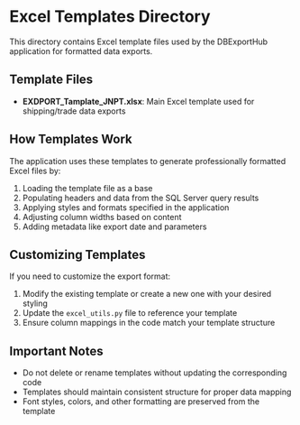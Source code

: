 # Excel Templates Directory

This directory contains Excel template files used by the DBExportHub application for formatted data exports.

## Template Files

- **EXDPORT_Tamplate_JNPT.xlsx**: Main Excel template used for shipping/trade data exports
  
## How Templates Work

The application uses these templates to generate professionally formatted Excel files by:

1. Loading the template file as a base
2. Populating headers and data from the SQL Server query results
3. Applying styles and formats specified in the application
4. Adjusting column widths based on content
5. Adding metadata like export date and parameters

## Customizing Templates

If you need to customize the export format:

1. Modify the existing template or create a new one with your desired styling
2. Update the `excel_utils.py` file to reference your template
3. Ensure column mappings in the code match your template structure

## Important Notes

- Do not delete or rename templates without updating the corresponding code
- Templates should maintain consistent structure for proper data mapping
- Font styles, colors, and other formatting are preserved from the template